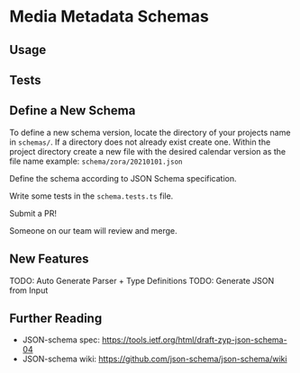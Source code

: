 # Media Metadata Schemas

## Usage

## Tests

## Define a New Schema

To define a new schema version, locate the directory of your projects name in `schemas/`. If a directory does not already exist create one. 
Within the project directory create a new file with the desired calendar version as the file name example: `schema/zora/20210101.json` 

Define the schema according to JSON Schema specification.

Write some tests in the `schema.tests.ts` file.

Submit a PR! 

Someone on our team will review and merge.


## New Features
TODO: Auto Generate Parser + Type Definitions
TODO: Generate JSON from Input

## Further Reading

- JSON-schema spec: https://tools.ietf.org/html/draft-zyp-json-schema-04
- JSON-schema wiki: https://github.com/json-schema/json-schema/wiki
